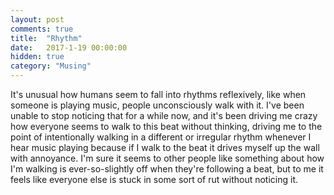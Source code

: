 ```yaml
---
layout: post
comments: true
title:  "Rhythm"
date:   2017-1-19 00:00:00
hidden: true
category: "Musing"
---
```

It's unusual how humans seem to fall into rhythms reflexively, like when someone is playing music, people unconsciously walk with it. I've been unable to stop noticing that for a while now, and it's been driving me crazy how everyone seems to walk to this beat without thinking, driving me to the point of intentionally walking in a different or irregular rhythm whenever I hear music playing because if I walk to the beat it drives myself up the wall with annoyance. I'm sure it seems to other people like something about how I'm walking is ever-so-slightly off when they're following a beat, but to me it feels like everyone else is stuck in some sort of rut without noticing it.
